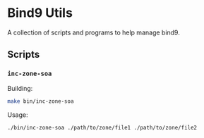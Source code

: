 # Bind9 Utils

A collection of scripts and programs to help manage bind9.

## Scripts

### `inc-zone-soa`
Building:
```bash
make bin/inc-zone-soa
```
Usage:
```bash
./bin/inc-zone-soa ./path/to/zone/file1 ./path/to/zone/file2
```